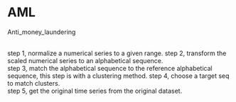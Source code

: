 # AML
Anti_money_laundering

<br> step 1, normalize a numerical series to a given range.
step 2, transform the scaled numerical series to an alphabetical sequence.
<br> step 3, match the alphabetical sequence to the reference alphabetical sequence, this step is with a clustering method.
step 4, choose a target seq to match clusters.
<br> step 5, get the original time series from the original dataset.
